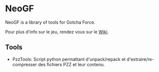 # NeoGF
NeoGF is a library of tools for Gotcha Force.

Pour plus d'info sur le jeu, rendez vous sur le [Wiki](http://re.wiki.virtualworld.fr/index.php/Gotcha_Force).

## Tools
 - PzzTools: Script python permattant d'unpack/repack et d'extraire/re-compresser des fichiers PZZ et leur contenu.
